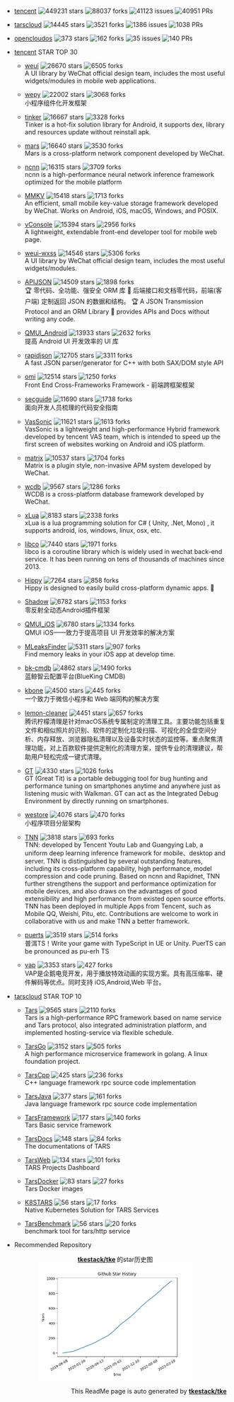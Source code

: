 
+ [tencent](https://github.com/tencent)
![449231 stars](https://img.shields.io/badge/Stars-449231-green)
![88037 forks](https://img.shields.io/badge/Forks-88037-green)
![41123 issues](https://img.shields.io/badge/Issues-41123-green)
![40951 PRs](https://img.shields.io/badge/PRs-40951-green)

+ [tarscloud](https://github.com/tarscloud)
![14445 stars](https://img.shields.io/badge/Stars-14445-green)
![3521 forks](https://img.shields.io/badge/Forks-3521-green)
![1386 issues](https://img.shields.io/badge/Issues-1386-green)
![1038 PRs](https://img.shields.io/badge/PRs-1038-green)

+ [opencloudos](https://github.com/opencloudos)
![373 stars](https://img.shields.io/badge/Stars-373-green)
![162 forks](https://img.shields.io/badge/Forks-162-green)
![35 issues](https://img.shields.io/badge/Issues-35-green)
![140 PRs](https://img.shields.io/badge/PRs-140-green)



+ [tencent](https://github.com/tencent) STAR TOP 30
    
    + [weui](https://github.com/tencent/weui) 
    ![26670 stars](https://img.shields.io/badge/Stars-26670-green)
    ![6505 forks](https://img.shields.io/badge/Forks-6505-green)  
    A UI library by WeChat official design team, includes the most useful widgets/modules in mobile web applications.
    
    + [wepy](https://github.com/tencent/wepy) 
    ![22002 stars](https://img.shields.io/badge/Stars-22002-green)
    ![3068 forks](https://img.shields.io/badge/Forks-3068-green)  
    小程序组件化开发框架
    
    + [tinker](https://github.com/tencent/tinker) 
    ![16667 stars](https://img.shields.io/badge/Stars-16667-green)
    ![3328 forks](https://img.shields.io/badge/Forks-3328-green)  
    Tinker is a hot-fix solution library for Android, it supports dex, library and resources update without reinstall apk.
    
    + [mars](https://github.com/tencent/mars) 
    ![16640 stars](https://img.shields.io/badge/Stars-16640-green)
    ![3530 forks](https://img.shields.io/badge/Forks-3530-green)  
    Mars is a cross-platform network component  developed by WeChat.
    
    + [ncnn](https://github.com/tencent/ncnn) 
    ![16315 stars](https://img.shields.io/badge/Stars-16315-green)
    ![3709 forks](https://img.shields.io/badge/Forks-3709-green)  
    ncnn is a high-performance neural network inference framework optimized for the mobile platform
    
    + [MMKV](https://github.com/tencent/MMKV) 
    ![15418 stars](https://img.shields.io/badge/Stars-15418-green)
    ![1713 forks](https://img.shields.io/badge/Forks-1713-green)  
    An efficient, small mobile key-value storage framework developed by WeChat. Works on Android, iOS, macOS, Windows, and POSIX.
    
    + [vConsole](https://github.com/tencent/vConsole) 
    ![15394 stars](https://img.shields.io/badge/Stars-15394-green)
    ![2956 forks](https://img.shields.io/badge/Forks-2956-green)  
    A lightweight, extendable front-end developer tool for mobile web page.
    
    + [weui-wxss](https://github.com/tencent/weui-wxss) 
    ![14546 stars](https://img.shields.io/badge/Stars-14546-green)
    ![5306 forks](https://img.shields.io/badge/Forks-5306-green)  
    A UI library by WeChat official design team, includes the most useful widgets/modules.
    
    + [APIJSON](https://github.com/tencent/APIJSON) 
    ![14509 stars](https://img.shields.io/badge/Stars-14509-green)
    ![1898 forks](https://img.shields.io/badge/Forks-1898-green)  
    🏆 零代码、全功能、强安全 ORM 库 🚀 后端接口和文档零代码，前端(客户端) 定制返回 JSON 的数据和结构。 🏆 A JSON Transmission Protocol and an ORM Library 🚀  provides APIs and Docs without writing any code.
    
    + [QMUI_Android](https://github.com/tencent/QMUI_Android) 
    ![13933 stars](https://img.shields.io/badge/Stars-13933-green)
    ![2632 forks](https://img.shields.io/badge/Forks-2632-green)  
    提高 Android UI 开发效率的 UI 库
    
    + [rapidjson](https://github.com/tencent/rapidjson) 
    ![12705 stars](https://img.shields.io/badge/Stars-12705-green)
    ![3311 forks](https://img.shields.io/badge/Forks-3311-green)  
    A fast JSON parser/generator for C++ with both SAX/DOM style API
    
    + [omi](https://github.com/tencent/omi) 
    ![12514 stars](https://img.shields.io/badge/Stars-12514-green)
    ![1250 forks](https://img.shields.io/badge/Forks-1250-green)  
     Front End Cross-Frameworks Framework - 前端跨框架框架
    
    + [secguide](https://github.com/tencent/secguide) 
    ![11690 stars](https://img.shields.io/badge/Stars-11690-green)
    ![1738 forks](https://img.shields.io/badge/Forks-1738-green)  
    面向开发人员梳理的代码安全指南
    
    + [VasSonic](https://github.com/tencent/VasSonic) 
    ![11621 stars](https://img.shields.io/badge/Stars-11621-green)
    ![1613 forks](https://img.shields.io/badge/Forks-1613-green)  
    VasSonic is a lightweight and high-performance Hybrid framework developed by tencent VAS team, which is intended to speed up the first screen of websites working on Android and iOS platform. 
    
    + [matrix](https://github.com/tencent/matrix) 
    ![10537 stars](https://img.shields.io/badge/Stars-10537-green)
    ![1704 forks](https://img.shields.io/badge/Forks-1704-green)  
    Matrix is a plugin style, non-invasive APM system developed by WeChat.
    
    + [wcdb](https://github.com/tencent/wcdb) 
    ![9567 stars](https://img.shields.io/badge/Stars-9567-green)
    ![1286 forks](https://img.shields.io/badge/Forks-1286-green)  
    WCDB is a cross-platform database framework developed by WeChat.
    
    + [xLua](https://github.com/tencent/xLua) 
    ![8183 stars](https://img.shields.io/badge/Stars-8183-green)
    ![2338 forks](https://img.shields.io/badge/Forks-2338-green)  
    xLua is a lua programming solution for  C# ( Unity, .Net, Mono) , it supports android, ios, windows, linux, osx, etc.
    
    + [libco](https://github.com/tencent/libco) 
    ![7440 stars](https://img.shields.io/badge/Stars-7440-green)
    ![1971 forks](https://img.shields.io/badge/Forks-1971-green)  
    libco is a coroutine library which is widely used in wechat  back-end service. It has been running on tens of thousands of machines since 2013.
    
    + [Hippy](https://github.com/tencent/Hippy) 
    ![7264 stars](https://img.shields.io/badge/Stars-7264-green)
    ![858 forks](https://img.shields.io/badge/Forks-858-green)  
    Hippy is designed to easily build cross-platform dynamic apps. 👏
    
    + [Shadow](https://github.com/tencent/Shadow) 
    ![6782 stars](https://img.shields.io/badge/Stars-6782-green)
    ![1153 forks](https://img.shields.io/badge/Forks-1153-green)  
    零反射全动态Android插件框架
    
    + [QMUI_iOS](https://github.com/tencent/QMUI_iOS) 
    ![6780 stars](https://img.shields.io/badge/Stars-6780-green)
    ![1334 forks](https://img.shields.io/badge/Forks-1334-green)  
    QMUI iOS——致力于提高项目 UI 开发效率的解决方案
    
    + [MLeaksFinder](https://github.com/tencent/MLeaksFinder) 
    ![5311 stars](https://img.shields.io/badge/Stars-5311-green)
    ![907 forks](https://img.shields.io/badge/Forks-907-green)  
    Find memory leaks in your iOS app at develop time.
    
    + [bk-cmdb](https://github.com/tencent/bk-cmdb) 
    ![4862 stars](https://img.shields.io/badge/Stars-4862-green)
    ![1490 forks](https://img.shields.io/badge/Forks-1490-green)  
    蓝鲸智云配置平台(BlueKing CMDB)
    
    + [kbone](https://github.com/tencent/kbone) 
    ![4500 stars](https://img.shields.io/badge/Stars-4500-green)
    ![445 forks](https://img.shields.io/badge/Forks-445-green)  
    一个致力于微信小程序和 Web 端同构的解决方案
    
    + [lemon-cleaner](https://github.com/tencent/lemon-cleaner) 
    ![4451 stars](https://img.shields.io/badge/Stars-4451-green)
    ![657 forks](https://img.shields.io/badge/Forks-657-green)  
    腾讯柠檬清理是针对macOS系统专属制定的清理工具。主要功能包括重复文件和相似照片的识别、软件的定制化垃圾扫描、可视化的全盘空间分析、内存释放、浏览器隐私清理以及设备实时状态的监控等。重点聚焦清理功能，对上百款软件提供定制化的清理方案，提供专业的清理建议，帮助用户轻松完成一键式清理。
    
    + [GT](https://github.com/tencent/GT) 
    ![4330 stars](https://img.shields.io/badge/Stars-4330-green)
    ![1026 forks](https://img.shields.io/badge/Forks-1026-green)  
    GT (Great Tit) is a portable debugging tool for bug hunting and performance tuning on smartphones anytime and anywhere just as listening music with Walkman. GT can act as the Integrated Debug Environment by directly running on smartphones.
    
    + [westore](https://github.com/tencent/westore) 
    ![4076 stars](https://img.shields.io/badge/Stars-4076-green)
    ![470 forks](https://img.shields.io/badge/Forks-470-green)  
    小程序项目分层架构
    
    + [TNN](https://github.com/tencent/TNN) 
    ![3818 stars](https://img.shields.io/badge/Stars-3818-green)
    ![693 forks](https://img.shields.io/badge/Forks-693-green)  
    TNN: developed by Tencent Youtu Lab and Guangying Lab, a uniform deep learning inference framework for mobile、desktop and server. TNN is distinguished by several outstanding features, including its cross-platform capability, high performance, model compression and code pruning. Based on ncnn and Rapidnet, TNN further strengthens the support and performance optimization for mobile devices, and also draws on the advantages of good extensibility and high performance from existed open source efforts. TNN has been deployed in multiple Apps from Tencent, such as Mobile QQ, Weishi, Pitu, etc. Contributions are welcome to work in collaborative with us and make TNN a better framework. 
    
    + [puerts](https://github.com/tencent/puerts) 
    ![3519 stars](https://img.shields.io/badge/Stars-3519-green)
    ![514 forks](https://img.shields.io/badge/Forks-514-green)  
    普洱TS！Write your game with TypeScript in UE or Unity. PuerTS can be pronounced as pu-erh TS
    
    + [vap](https://github.com/tencent/vap) 
    ![3353 stars](https://img.shields.io/badge/Stars-3353-green)
    ![427 forks](https://img.shields.io/badge/Forks-427-green)  
    VAP是企鹅电竞开发，用于播放特效动画的实现方案。具有高压缩率、硬件解码等优点。同时支持 iOS,Android,Web 平台。
    

+ [tarscloud](https://github.com/tarscloud) STAR TOP 10
    
    + [Tars](https://github.com/tarscloud/Tars) 
    ![9565 stars](https://img.shields.io/badge/Stars-9565-green)
    ![2110 forks](https://img.shields.io/badge/Forks-2110-green)  
    Tars is a high-performance RPC framework based on name service and Tars protocol, also integrated administration platform, and implemented hosting-service via flexible schedule.
    
    + [TarsGo](https://github.com/tarscloud/TarsGo) 
    ![3152 stars](https://img.shields.io/badge/Stars-3152-green)
    ![505 forks](https://img.shields.io/badge/Forks-505-green)  
    A  high performance microservice  framework  in golang. A linux foundation project.
    
    + [TarsCpp](https://github.com/tarscloud/TarsCpp) 
    ![425 stars](https://img.shields.io/badge/Stars-425-green)
    ![236 forks](https://img.shields.io/badge/Forks-236-green)  
    C++ language framework rpc source code implementation
    
    + [TarsJava](https://github.com/tarscloud/TarsJava) 
    ![377 stars](https://img.shields.io/badge/Stars-377-green)
    ![161 forks](https://img.shields.io/badge/Forks-161-green)  
    Java language framework rpc source code implementation
    
    + [TarsFramework](https://github.com/tarscloud/TarsFramework) 
    ![177 stars](https://img.shields.io/badge/Stars-177-green)
    ![140 forks](https://img.shields.io/badge/Forks-140-green)  
    Tars Basic service framework
    
    + [TarsDocs](https://github.com/tarscloud/TarsDocs) 
    ![148 stars](https://img.shields.io/badge/Stars-148-green)
    ![84 forks](https://img.shields.io/badge/Forks-84-green)  
    The documentations of TARS
    
    + [TarsWeb](https://github.com/tarscloud/TarsWeb) 
    ![134 stars](https://img.shields.io/badge/Stars-134-green)
    ![101 forks](https://img.shields.io/badge/Forks-101-green)  
    TARS Projects Dashboard
    
    + [TarsDocker](https://github.com/tarscloud/TarsDocker) 
    ![83 stars](https://img.shields.io/badge/Stars-83-green)
    ![27 forks](https://img.shields.io/badge/Forks-27-green)  
    Tars Docker  images
    
    + [K8STARS](https://github.com/tarscloud/K8STARS) 
    ![56 stars](https://img.shields.io/badge/Stars-56-green)
    ![17 forks](https://img.shields.io/badge/Forks-17-green)  
    Native Kubernetes  Solution for TARS Services
    
    + [TarsBenchmark](https://github.com/tarscloud/TarsBenchmark) 
    ![56 stars](https://img.shields.io/badge/Stars-56-green)
    ![20 forks](https://img.shields.io/badge/Forks-20-green)  
    benchmark tool for tars/http service
    


+ Recommended Repository  
<p align="center">
      <strong>
        <a href="https://github.com/tkestack/tke" target="_blank">tkestack/tke</a>
      </strong>  的star历史图
  <br>
  <img src="https://raw.githubusercontent.com/ButterAndButterfly/GithubTools/master/data/stars_history.jpg" width="350px"></img>    
</p>

<p align="right">
      This ReadMe page is auto generated by 
      <strong>
        <a href="https://github.com/tkestack/tke" target="_blank">tkestack/tke</a><br>
      </strong>   
</p>